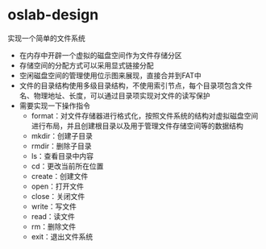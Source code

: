 # oslab-design
实现一个简单的文件系统
- 在内存中开辟一个虚拟的磁盘空间作为文件存储分区
- 存储空间的分配方式可以采用显式链接分配
- 空闲磁盘空间的管理使用位示图来展现，直接合并到FAT中
- 文件的目录结构使用多级目录结构，不使用索引节点，每个目录项包含文件名、物理地址、长度，可以通过目录项实现对文件的读写保护
- 需要实现一下操作指令
	- format：对文件存储器进行格式化，按照文件系统的结构对虚拟磁盘空间进行布局，并且创建根目录以及用于管理文件存储空间等的数据结构
	- mkdir：创建子目录
	- rmdir：删除子目录
	- ls：查看目录中内容
	- cd：更改当前所在位置
	- create：创建文件
	- open：打开文件
	- close：关闭文件
	- write：写文件
	- read：读文件
	- rm：删除文件
	- exit：退出文件系统

